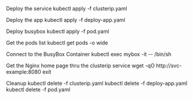 Deploy the service
    kubectl apply -f clusterip.yaml

Deploy the app
    kubectl apply -f deploy-app.yaml

Deploy busybox
    kubectl apply -f pod.yaml

Get the pods list
    kubectl get pods -o wide

Connect to the BusyBox Container
    kubectl exec mybox -it -- /bin/sh

Get the Nginx home page thru the clusterip service
    wget -qO http://svc-example:8080
    exit


Cleanup
    kubectl delete -f clusterip.yaml
    kubectl delete -f deploy-app.yaml
    kubectl delete -f pod.yaml